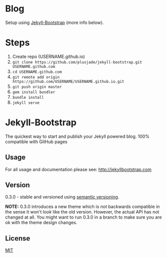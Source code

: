 # Blog

Setup using [Jekyll-Bootstrap](http://jekyllbootstrap.com/usage/jekyll-quick-start.html) (more info below).

# Steps
1. Create repo (USERNAME.github.io)
2. `git clone https://github.com/plusjade/jekyll-bootstrap.git USERNAME.github.com`
3. `cd USERNAME.github.com`
4. `git remote add origin https://github.com/USERNAME/USERNAME.github.io.git`
5. `git push origin master`
6. `gem install bundler`
7. `bundle install`
8. `jekyll serve`

# Jekyll-Bootstrap

The quickest way to start and publish your Jekyll powered blog. 100% compatible with GitHub pages

## Usage

For all usage and documentation please see: <http://jekyllbootstrap.com>

## Version

0.3.0 - stable and versioned using [semantic versioning](http://semver.org/).

**NOTE:** 0.3.0 introduces a new theme which is not backwards compatible in the sense it won't _look_ like the old version.
However, the actual API has not changed at all.
You might want to run 0.3.0 in a branch to make sure you are ok with the theme design changes.

## License

[MIT](http://opensource.org/licenses/MIT)
